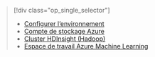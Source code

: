 > [!div class="op_single_selector"]
> * [Configurer l’environnement](../articles/machine-learning/team-data-science-process/environment-setup.md)
> * [Compte de stockage Azure](../articles/storage/common/storage-create-storage-account.md)
> * [Cluster HDInsight (Hadoop)](../articles/machine-learning/team-data-science-process/customize-hadoop-cluster.md)
> * [Espace de travail Azure Machine Learning](../articles/machine-learning/studio/create-workspace.md)
> 
> 

